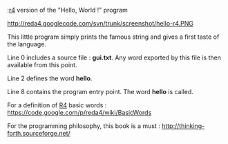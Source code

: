 :[r4](https://code.google.com/p/reda4/source/detail?r=4) version of the "Hello, World !" program


http://reda4.googlecode.com/svn/trunk/screenshot/hello-r4.PNG

This little program simply prints the famous string and gives a first taste of the language.

Line 0 includes a source file : **gui.txt**. Any word exported by this file is then available from this point.

Line 2 defines the word **hello**.

Line 8 contains the program entry point. The word **hello** is called.

For a definition of [R4](https://code.google.com/p/reda4/source/detail?r=4) basic words : https://code.google.com/p/reda4/wiki/BasicWords

For the programming philosophy, this book is a must : http://thinking-forth.sourceforge.net/